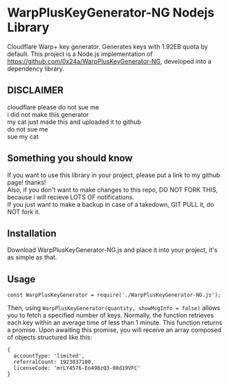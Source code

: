 ﻿# WarpPlusKeyGenerator-NG Nodejs Library
Cloudflare Warp+ key generator.
Generates keys with 1.92EB quota by default.
This project is a Node.js implementation of https://github.com/0x24a/WarpPlusKeyGenerator-NG, developed into a dependency library.

## DISCLAIMER
cloudflare please do not sue me  
i did not make this generator  
my cat just made this and uploaded it to github  
do not sue me  
sue my cat

## Something you should know
If you want to use this library in your project, please put a link to my github page! thanks!  
Also, if you don't want to make changes to this repo, DO NOT FORK THIS, because i will recieve LOTS OF notifications.  
If you just want to make a backup in case of a takedown, GIT PULL it, do NOT fork it.

## Installation
Download WarpPlusKeyGenerator-NG.js and place it into your project, it's as simple as that.

## Usage
```
const WarpPlusKeyGenerator = require('./WarpPlusKeyGenerator-NG.js');
```

Then, using `WarpPlusKeyGenerator(quantity, showMsgInfo = false)` allows you to fetch a specified number of keys. Normally, the function retrieves each key within an average time of less than 1 minute. This function returns a promise. Upon awaiting this promise, you will receive an array composed of objects structured like this:

```
{
  accountType: 'limited',
  referralCount: 1923837100,
  licenseCode: 'mrLY4576-Eo498zQ3-08d19VFC'
}
```